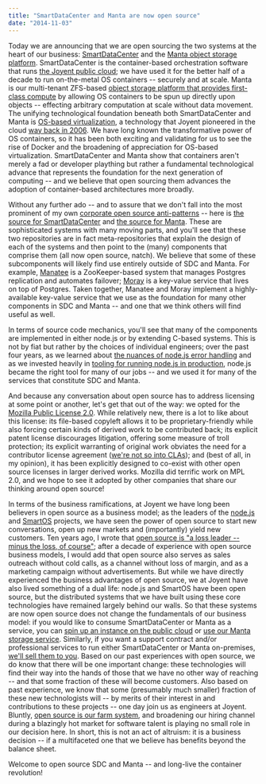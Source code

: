 ```yaml
---
title: "SmartDataCenter and Manta are now open source"
date: "2014-11-03"
---
```


Today we are announcing that we are open sourcing the two systems at the heart of our business: [SmartDataCenter](https://www.joyent.com/products/private-cloud) and the [Manta object storage platform](https://www.joyent.com/products/manta). SmartDataCenter is the container-based orchestration software that runs [the Joyent public cloud](https://www.joyent.com/products/compute-service); we have used it for the better half of a decade to run on-the-metal OS containers -- securely and at scale. Manta is our multi-tenant ZFS-based [object storage platform that provides first-class compute](http://queue.acm.org/detail.cfm?id=2645649) by allowing OS containers to be spun up directly upon objects -- effecting arbitrary computation at scale without data movement. The unifying technological foundation beneath both SmartDataCenter and Manta is [OS-based virtualization](http://www.slideshare.net/bcantrill/os-virtualization-40700689), a technology that Joyent pioneered in the cloud [way back in 2006](http://www.slideshare.net/bcantrill/joyent-circa-2006). We have long known the transformative power of OS containers, so it has been both exciting and validating for us to see the rise of Docker and the broadening of appreciation for OS-based virtualization. SmartDataCenter and Manta show that containers aren't merely a fad or developer plaything but rather a fundamental technological advance that represents the foundation for the next generation of computing -- and we believe that open sourcing them advances the adoption of container-based architectures more broadly.

Without any further ado -- and to assure that we don't fall into the most prominent of my own [corporate open source anti-patterns](https://www.youtube.com/watch?v=Pm8P4oCIY3g#t=21m59s) -- here is [the source for SmartDataCenter](https://github.com/joyent/sdc/) and [the source for Manta](https://github.com/joyent/manta/). These are sophisticated systems with many moving parts, and you'll see that these two repositories are in fact meta-repositories that explain the design of each of the systems and then point to the (many) components that comprise them (all now open source, natch). We believe that some of these subcomponents will likely find use entirely outside of SDC and Manta. For example, [Manatee](https://github.com/joyent/manatee) is a ZooKeeper-based system that manages Postgres replication and automates failover; [Moray](https://github.com/joyent/moray) is a key-value service that lives on top of Postgres. Taken together, Manatee and Moray implement a highly-available key-value service that we use as the foundation for many other components in SDC and Manta -- and one that we think others will find useful as well.

In terms of source code mechanics, you'll see that many of the components are implemented in either node.js or by extending C-based systems. This is not by fiat but rather by the choices of individual engineers; over the past four years, as we learned about [the nuances of node.js error handling](http://www.joyent.com/developers/node/design/errors) and as we invested heavily in [tooling for running node.js in production](http://www.joyent.com/developers/node/debug), node.js became the right tool for many of our jobs -- and we used it for many of the services that constitute SDC and Manta.

And because any conversation about open source has to address licensing at some point or another, let's get that out of the way: we opted for the [Mozilla Public License 2.0](https://www.mozilla.org/MPL/2.0/). While relatively new, there is a lot to like about this license: its file-based copyleft allows it to be proprietary-friendly while also forcing certain kinds of derived work to be contributed back; its explicit patent license discourages litigation, offering some measure of troll protection; its explicit warranting of original work obviates the need for a contributor license agreement ([we're not so into CLAs](http://dtrace.org/blogs/bmc/2014/06/11/broadening-nodejs/)); and (best of all, in my opinion), it has been explicitly designed to co-exist with other open source licenses in larger derived works. Mozilla did terrific work on MPL 2.0, and we hope to see it adopted by other companies that share our thinking around open source!

In terms of the business ramifications, at Joyent we have long been believers in open source as a business model; as the leaders of the [node.js](http://nodejs.org/) and [SmartOS](http://smartos.org/) projects, we have seen the power of open source to start new conversations, open up new markets and (importantly) yield new customers. Ten years ago, I wrote that [open source is "a loss leader -- minus the loss, of course"](http://dtrace.org/blogs/bmc/2004/08/28/the-economics-of-software/); after a decade of experience with open source business models, I would add that open source also serves as sales outreach without cold calls, as a channel without loss of margin, and as a marketing campaign without advertisements. But while we have directly experienced the business advantages of open source, we at Joyent have also lived something of a dual life: node.js and SmartOS have been open source, but the distributed systems that we have built using these core technologies have remained largely behind our walls. So that these systems are now open source does not change the fundamentals of our business model: if you would like to consume SmartDataCenter or Manta as a service, you can [spin up an instance on the public cloud](https://www.joyent.com/products/compute-service/pricing) or [use our Manta storage service](https://www.joyent.com/products/manta). Similarly, if you want a support contract and/or professional services to run either SmartDataCenter or Manta on-premises, [we'll sell them to you](https://www.joyent.com/products/private-cloud). Based on our past experiences with open source, we do know that there will be one important change: these technologies will find their way into the hands of those that we have no other way of reaching -- and that some fraction of these will become customers. Also based on past experience, we know that some (presumably much smaller) fraction of these new technologists will -- by merits of their interest in and contributions to these projects -- one day join us as engineers at Joyent. Bluntly, [open source is our farm system](https://www.youtube.com/watch?v=1KeYzjILqDo#t=55m55s), and broadening our hiring channel during a blazingly hot market for software talent is playing no small role in our decision here. In short, this is not an act of altruism: it is a business decision -- if a multifaceted one that we believe has benefits beyond the balance sheet.

Welcome to open source SDC and Manta -- and long-live the container revolution!
